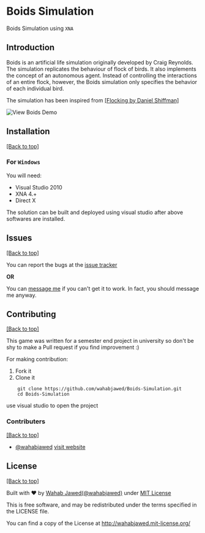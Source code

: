 # Boids Simulation
Boids Simulation using `XNA`

## Introduction
Boids is an artificial life simulation originally developed by Craig Reynolds. The simulation replicates the behaviour of flock of birds. It also implements the concept of an autonomous agent. Instead of controlling the interactions of an entire flock, however, the Boids simulation only specifies the behavior of each individual bird.

The simulation has been inspired from [[Flocking by Daniel Shiffman]](https://processing.org/examples/flocking.html)

![View Boids Demo](https://camo.githubusercontent.com/882827aef77eaea522aec953fffa46759d4b557e/68747470733a2f2f73332d75732d776573742d312e616d617a6f6e6177732e636f6d2f72657a612d776f72642f626f6964732e676966)

## Installation

[[Back to top]](https://github.com/wahabjawed/Boids-Simulation#index)

### For `Windows`

You will need:
- Visual Studio 2010
- XNA 4.+
- Direct X

The solution can be built and deployed using visual studio after above softwares are installed.

## Issues

[[Back to top]](https://github.com/wahabjawed/Boids-Simulation#index)

You can report the bugs at the [issue tracker](https://github.com/wahabjawed/Boids-Simulation/issues)

**OR**

You can [message me](https://www.facebook.com/wahab.jawed) if you can't get it to work. In fact, you should message me anyway.

## Contributing

[[Back to top]](https://github.com/wahabjawed/Boids-Simulation#index)

This game was written for a semester end project in university so don't be shy to make a Pull request if you find improvement :)

For making contribution:

1. Fork it
2. Clone it

```
    git clone https://github.com/wahabjawed/Boids-Simulation.git
    cd Boids-Simulation
```

use visual studio to open the project

### Contributers

[[Back to top]](https://github.com/wahabjawed/Boids-Simulation#index)

- [@wahabjawed](https://github.com/wahabjawed/)   [visit website](http://wahabjawed.avialdo.com)

## License

[[Back to top]](https://github.com/wahabjawed/Boids-Simulation#index)

Built with ♥ by [Wahab Jawed](http://wahabjawed.avialdo.com)[(@wahabjawed)](https://www.facebook.com/wahab.jawed) under [MIT License](http://wahabjawed.mit-license.org)

This is free software, and may be redistributed under the terms specified in the LICENSE file.

You can find a copy of the License at http://wahabjawed.mit-license.org/
